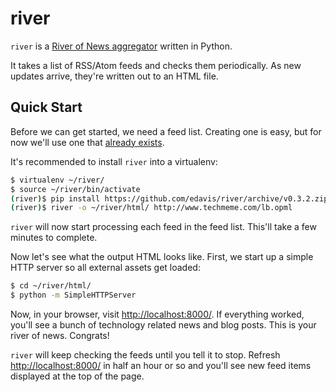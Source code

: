 # river

`river` is a [River of News aggregator][definition] written in Python.

It takes a list of RSS/Atom feeds and checks them periodically. As new
updates arrive, they're written out to an HTML file.

[definition]: http://scripting.com/2014/06/02/whatIsARiverOfNewsAggregator.html

## Quick Start

Before we can get started, we need a feed list. Creating one is easy,
but for now we'll use one that [already exists][Techmeme Leaderboard].

It's recommended to install `river` into a virtualenv:

```bash
$ virtualenv ~/river/
$ source ~/river/bin/activate
(river)$ pip install https://github.com/edavis/river/archive/v0.3.2.zip
(river)$ river -o ~/river/html/ http://www.techmeme.com/lb.opml
```

`river` will now start processing each feed in the feed list. This'll
take a few minutes to complete.

Now let's see what the output HTML looks like. First, we start up a
simple HTTP server so all external assets get loaded:

```bash
$ cd ~/river/html/
$ python -m SimpleHTTPServer
```

Now, in your browser, visit [http://localhost:8000/][localhost]. If everything
worked, you'll see a bunch of technology related news and blog
posts. This is your river of news. Congrats!

`river` will keep checking the feeds until you tell it to
stop. Refresh [http://localhost:8000/][localhost] in half an hour or
so and you'll see new feed items displayed at the top of the page.

[Techmeme Leaderboard]: http://www.techmeme.com/lb.opml
[localhost]: http://localhost:8000/

